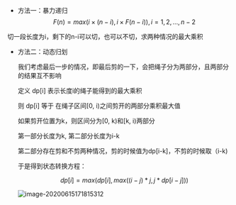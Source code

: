 - 方法一：暴力递归
  $$
  F(n)=max(i\times(n-i),i\times F(n-i)),i=1,2,...,n-2
  $$

切一段长度为i，剩下的n-i可以切，也可以不切，求两种情况的最大乘积

- 方法二：动态归划

  我们考虑最后一步的情况，即最后剪的一下，会把绳子分为两部分，且两部分的结果互不影响

  定义 dp[i] 表示长度i的绳子能得到的最大乘积

  则 dp[i] 等于 在绳子区间[0, i)之间剪开的两部分乘积最大值

  如果剪开位置为k，则区间分为[0, k)和[k, i)两部分

  第一部分长度为k, 第二部分长度为i-k

  第二部分存在剪和不剪两种情况，剪的时候值为dp[i-k]，不剪的时候取（i-k)

  于是得到状态转换方程：

  $$
  dp[i] = max(dp[i], max((i - j) * j, j * dp[i - j]))
  $$
  

  ![image-20200615171815312](https://img.5icv.com/imgs/image-20200615171815312.png)